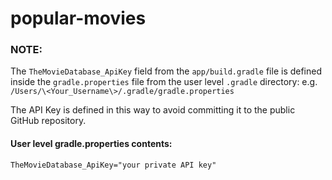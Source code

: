 # popular-movies

### NOTE:
The `TheMovieDatabase_ApiKey` field from the `app/build.gradle` file is defined inside the `gradle.properties` file from the user level `.gradle` directory:
e.g. `/Users/\<Your_Username\>/.gradle/gradle.properties`

The API Key is defined in this way to avoid committing it to the public GitHub repository.

#### User level gradle.properties contents:

`TheMovieDatabase_ApiKey="your private API key"`

